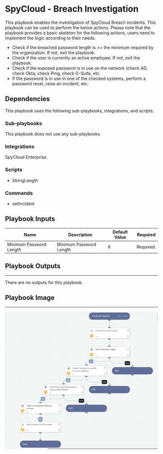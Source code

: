 # SpyCloud - Breach Investigation

 This playbook enables the investigation of SpyCloud Breach incidents. This playbook can be used to perform the below actions. Please note that the playbook provides a 
 basic skeleton for the following actions, users need to implement the logic according to their needs.

- Check if the breached password length is >= the minimum required by the organization. If not, exit the playbook.
- Check if the user is currently an active employee. If not, exit the playbook.
- Check if the exposed password is in use on the network (check AD, check Okta, check Ping, check G-Suite, etc.
- If the password is in use in one of the checked systems, perform a password reset, raise an incident, etc.


## Dependencies

This playbook uses the following sub-playbooks, integrations, and scripts.

### Sub-playbooks

This playbook does not use any sub-playbooks.

### Integrations

SpyCloud Enterprise.

### Scripts

* StringLength

### Commands

* setIncident

## Playbook Inputs
| **Name**               | **Description** | **Default Value** | **Required** |
|------------------------| --- |-------------------|-----------|
| Minimum Password Length | Minimum Password Length | 8 | Required. |

## Playbook Outputs

---
There are no outputs for this playbook.

## Playbook Image

---

![SpyCloud Breach](SpyCloud_Breach_Playbook.png)
